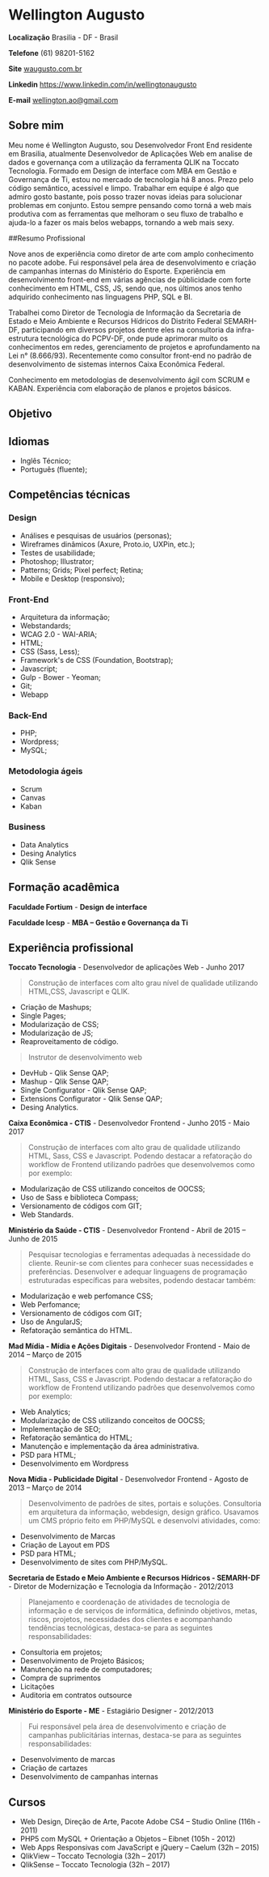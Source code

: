 # Wellington Augusto

**Localização** Brasilia - DF - Brasil

**Telefone** (61) 98201-5162

**Site** [waugusto.com.br](http://waugusto.com.br)

**Linkedin** https://www.linkedin.com/in/wellingtonaugusto

**E-mail** wellington.ao@gmail.com

## Sobre mim
 
Meu nome é Wellington Augusto, sou Desenvolvedor Front End residente em Brasilia, atualmente Desenvolvedor de Aplicações Web em analise de dados e governança com a utilização da ferramenta QLIK na Toccato Tecnologia. Formado em Design de interface com MBA em Gestão e Governança de Ti, estou no mercado de tecnologia há 8 anos. Prezo pelo código semântico, acessível e limpo. Trabalhar em equipe é algo que admiro gosto bastante, pois posso trazer novas ideias para solucionar problemas em conjunto. Estou sempre pensando como torná a web mais produtiva com as ferramentas que melhoram o seu fluxo de trabalho e ajuda-lo a fazer os mais belos webapps, tornando a web mais sexy.

##Resumo Profissional

Nove anos de experiência como diretor de arte com amplo conhecimento no pacote adobe. Fui responsável pela área de desenvolvimento e criação de campanhas internas do Ministério do Esporte. Experiência em desenvolvimento front-end em várias agências de públicidade com forte conhecimento em HTML, CSS, JS, sendo que, nos últimos anos tenho adquirido conhecimento nas linguagens PHP, SQL e BI.

Trabalhei como Diretor de Tecnologia de Informação da Secretaria de Estado e Meio Ambiente e Recursos Hídricos do Distrito Federal SEMARH-DF, participando em diversos projetos dentre eles na consultoria da infra-estrutura tecnológica do PCPV-DF, onde pude aprimorar muito os conhecimentos em redes, gerenciamento de projetos e aprofundamento na Lei n° (8.666/93). Recentemente como consultor front-end no padrão de desenvolvimento de sistemas internos Caixa Econômica Federal.

Conhecimento em metodologias de desenvolvimento ágil com SCRUM e KABAN. Experiência com elaboração de planos e projetos básicos.

## Objetivo 

## Idiomas 

* Inglês Técnico;
* Português (fluente);

## Competências técnicas

### Design
* Análises e pesquisas de usuários (personas); 
* Wireframes dinâmicos (Axure, Proto.io, UXPin, etc.); 
* Testes de usabilidade;
* Photoshop; Illustrator; 
* Patterns; Grids; Pixel perfect; Retina;
* Mobile e Desktop (responsivo);

### Front-End
* Arquitetura da informação;
* Webstandards;
* WCAG 2.0 - WAI-ARIA;
* HTML;
* CSS (Sass, Less);
* Framework's de CSS (Foundation, Bootstrap);
* Javascript;
* Gulp - Bower - Yeoman;
* Git;
* Webapp

### Back-End
* PHP;
* Wordpress;
* MySQL;

### Metodologia ágeis
* Scrum
* Canvas
* Kaban

### Business
* Data Analytics
* Desing Analytics
* Qlik Sense

## Formação acadêmica

**Faculdade Fortium** - **Design de interface**

**Faculdade Icesp**  - **MBA – Gestão e Governança da Ti**

## Experiência profissional

**Toccato Tecnologia** - Desenvolvedor de aplicações Web - Junho 2017

> Construção de interfaces com alto grau nível de qualidade utilizando HTML,CSS, Javascript e QLIK.
* Criação de Mashups;
* Single Pages;
* Modularização de CSS;
* Modularização de JS;
* Reaproveitamento de código.

> Instrutor de desenvolvimento web 
* DevHub - Qlik Sense QAP;
* Mashup - Qlik Sense QAP;
* Single Configurator - Qlik Sense QAP;
* Extensions Configurator - Qlik Sense QAP;
* Desing Analytics.

**Caixa Econômica - CTIS** - Desenvolvedor Frontend - Junho 2015 - Maio 2017

> Construção de interfaces com alto grau de qualidade utilizando HTML, Sass, CSS e Javascript. Podendo destacar a refatoração do workflow de Frontend utilizando padrões que desenvolvemos como por exemplo:
* Modularização de CSS utilizando conceitos de OOCSS;
* Uso de Sass e biblioteca Compass;
* Versionamento de códigos com GIT;
* Web Standards.

**Ministério da Saúde - CTIS** -  Desenvolvedor Frontend - Abril de 2015 – Junho de 2015

> Pesquisar tecnologias e ferramentas adequadas à necessidade do cliente. Reunir-se com clientes para conhecer suas necessidades e preferências. Desenvolver e adequar linguagens de programação estruturadas específicas para websites, podendo destacar também:
* Modularização e web perfomance CSS;
* Web Perfomance;
* Versionamento de códigos com GIT;
* Uso de AngularJS;
* Refatoração semântica do HTML.

**Mad Mídia - Mídia e Ações Digitais** - Desenvolvedor Frontend - Maio de 2014 – Março de 2015

> Construção de interfaces com alto grau de qualidade utilizando HTML, Sass, CSS e Javascript. Podendo destacar a refatoração do workflow de Frontend utilizando padrões que desenvolvemos como por exemplo:
* Web Analytics;
* Modularização de CSS utilizando conceitos de OOCSS;
* Implementação de SEO;
* Refatoração semântica do HTML;
* Manutenção e implementação da área administrativa.
* PSD para HTML;
* Desenvolvimento em Wordpress


**Nova Mídia -  Publicidade Digital** - Desenvolvedor Frontend - Agosto de 2013 – Março de 2014

> Desenvolvimento de padrões de sites, portais e soluções. Consultoria em arquitetura da informação, webdesign, design gráfico. Usavamos um CMS próprio feito em PHP/MySQL e desenvolvi atividades, como:
* Desenvolvimento de Marcas
* Criação de Layout em PDS
* PSD para HTML;
* Desenvolvimento de sites com PHP/MySQL.

**Secretaria de Estado e Meio Ambiente e Recursos Hídricos - SEMARH-DF** - Diretor de Modernização e Tecnologia da Informação - 2012/2013

> Planejamento e coordenação de atividades de tecnologia de informação e de serviços de informática, definindo objetivos, metas, riscos, projetos, necessidades dos clientes e acompanhando tendências tecnológicas, destaca-se para as seguintes responsabilidades:
* Consultoria em projetos;
* Desenvolvimento de Projeto Básicos;
* Manutenção na rede de computadores;
* Compra de suprimentos
* Licitações
* Auditoria em contratos outsource

**Ministério do Esporte - ME** - Estagiário Designer - 2012/2013

> Fui responsável pela área de desenvolvimento e criação de campanhas publicitárias internas, destaca-se para as seguintes responsabilidades:
* Desenvolvimento de marcas
* Criação de cartazes
* Desenvolvimento de campanhas internas

## Cursos

* Web Design, Direção de Arte, Pacote Adobe CS4 – Studio Online (116h - 2011)
* PHP5 com MySQL + Orientação a Objetos – Eibnet (105h - 2012)
* Web Apps Responsivas com JavaScript e jQuery – Caelum (32h – 2015)
* QlikView – Toccato Tecnologia (32h – 2017)
* QlikSense – Toccato Tecnologia (32h – 2017)
